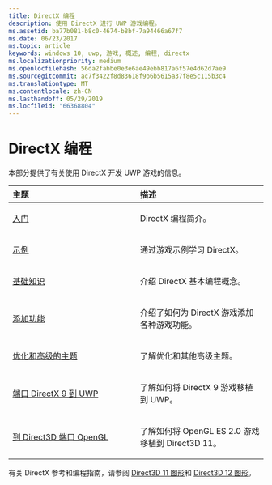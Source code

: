 ```yaml
---
title: DirectX 编程
description: 使用 DirectX 进行 UWP 游戏编程。
ms.assetid: ba77b081-b8c0-4674-b8bf-7a94466a67f7
ms.date: 06/23/2017
ms.topic: article
keywords: windows 10, uwp, 游戏, 概述, 编程, directx
ms.localizationpriority: medium
ms.openlocfilehash: 56da2fabbe0e3e6ae49ebb817a6f57e4d62d7ae9
ms.sourcegitcommit: ac7f3422f8d83618f9b6b5615a37f8e5c115b3c4
ms.translationtype: MT
ms.contentlocale: zh-CN
ms.lasthandoff: 05/29/2019
ms.locfileid: "66368804"
---
```

# <a name="directx-programming"></a>DirectX 编程

本部分提供了有关使用 DirectX 开发 UWP 游戏的信息。

<table>
<colgroup>
<col width="50%" />
<col width="50%" />
</colgroup>
<thead>
<tr class="header">
<th align="left">主题</th>
<th align="left">描述</th>
</tr>
</thead>
<tbody>
<tr class="odd">
<td align="left"><p><a href="directx-getting-started.md">入门</a></p></td>
<td align="left"><p>DirectX 编程简介。</p></td>
</tr>
<tr class="even">
<td align="left"><p><a href="directx-samples.md">示例</a></p></td>
<td align="left"><p>通过游戏示例学习 DirectX。</p></td>
</tr>
<tr class="odd">
<td align="left"><p><a href="directx-fundamentals.md">基础知识</a></p></td>
<td align="left"><p>介绍 DirectX 基本编程概念。</p></td>
</tr>
<tr class="even">
<td align="left"><p><a href="directx-add-features.md">添加功能</a></p></td>
<td align="left"><p>介绍了如何为 DirectX 游戏添加各种游戏功能。</p></td>
</tr>
<tr class="odd">
<td align="left"><p><a href="directx-optimization-and-advanced-topics.md">优化和高级的主题</a></p></td>
<td align="left"><p>了解优化和其他高级主题。</p></td>
</tr>
<tr class="even">
<td align="left"><p><a href="porting-your-directx-9-game-to-windows-store.md">端口 DirectX 9 到 UWP</a></p></td>
<td align="left"><p>了解如何将 DirectX 9 游戏移植到 UWP。</p></td>
</tr>
<tr class="odd">
<td align="left"><p><a href="port-from-opengl-es-2-0-to-directx-11-1.md">到 Direct3D 端口 OpenGL</a></p></td>
<td align="left"><p>了解如何将 OpenGL ES 2.0 游戏移植到 Direct3D 11。</p></td>
</tr>
</tbody>
</table>


有关 DirectX 参考和编程指南，请参阅 [Direct3D 11 图形](https://docs.microsoft.com/windows/desktop/direct3d11/atoc-dx-graphics-direct3d-11)和 [Direct3D 12 图形](https://docs.microsoft.com/windows/desktop/direct3d12/direct3d-12-graphics)。
 






